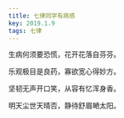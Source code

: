 ```yaml
---
title: 七律同学有病感
key: 2019.1.9
tags: 七律
---
```


生病何须要恐慌，花开花落自芬芬。

乐观极目是良药，寡欲宽心得妙方。

坚韧无声开口笑，从容有忆浑身香。

明天尘世天晴否，静待舒眉嗮太阳。

</br>

